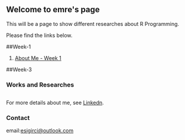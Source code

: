 ## Welcome to emre's page

This will be a page to show different researches about R Programming.

Please find the links below.

##Week-1

1. [About Me - Week 1](RMarkDown_Week1.html)


##Week-3




### Works and Researches

```markdown


```

For more details about me, see [Linkedn](https://www.linkedin.com/in/emrecansigirci/).

### Contact

email:esigirci@outlook.com
